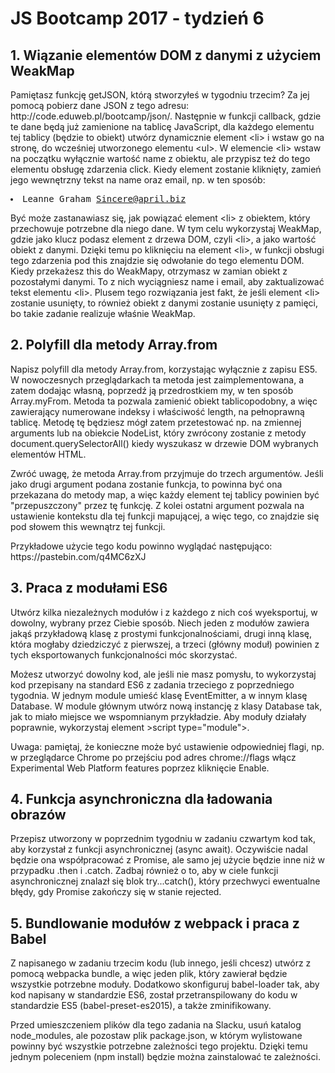 # JS Bootcamp 2017 - tydzień 6



<h2>1. Wiązanie elementów DOM z danymi z użyciem WeakMap</h2>

<p>Pamiętasz funkcję getJSON, którą stworzyłeś w tygodniu trzecim? Za jej pomocą pobierz dane JSON z tego adresu: http://code.eduweb.pl/bootcamp/json/. Następnie w funkcji callback, gdzie te dane będą już zamienione na tablicę JavaScript, dla każdego elementu
    tej tablicy (będzie to obiekt) utwórz dynamicznie element &lt;li&gt; i wstaw go na stronę, do wcześniej utworzonego elementu &lt;ul&gt;. W elemencie &lt;li&gt; wstaw na początku wyłącznie wartość name z obiektu, ale przypisz też do tego elementu obsługę
    zdarzenia click. Kiedy element zostanie kliknięty, zamień jego wewnętrzny tekst na name oraz email, np. w ten sposób:
</p>

<pre><li>Leanne Graham <a href="mailto:Sincere@april.biz">Sincere@april.biz</a></li></pre>


<p> Być może zastanawiasz się, jak powiązać element &lt;li&gt; z obiektem, który przechowuje potrzebne dla niego dane. W tym celu wykorzystaj WeakMap, gdzie jako klucz podasz element z drzewa DOM, czyli &lt;li&gt;, a jako wartość obiekt z danymi. Dzięki temu
    po kliknięciu na element &lt;li&gt;, w funkcji obsługi tego zdarzenia pod this znajdzie się odwołanie do tego elementu DOM. Kiedy przekażesz this do WeakMapy, otrzymasz w zamian obiekt z pozostałymi danymi. To z nich wyciągniesz name i email, aby
    zaktualizować tekst elementu &lt;li&gt;. Plusem tego rozwiązania jest fakt, że jeśli element &lt;li&gt; zostanie usunięty, to również obiekt z danymi zostanie usunięty z pamięci, bo takie zadanie realizuje właśnie WeakMap.</p>

<h2>2. Polyfill dla metody Array.from</h2>

<p>Napisz polyfill dla metody Array.from, korzystając wyłącznie z zapisu ES5. W nowoczesnych przeglądarkach ta metoda jest zaimplementowana, a zatem dodając własną, poprzedź ją przedrostkiem my, w ten sposób Array.myFrom. Metoda ta pozwala zamienić obiekt
    tablicopodobny, a więc zawierający numerowane indeksy i właściwość length, na pełnoprawną tablicę. Metodę tę będziesz mógł zatem przetestować np. na zmiennej arguments lub na obiekcie NodeList, który zwrócony zostanie z metody document.querySelectorAll()
    kiedy wyszukasz w drzewie DOM wybranych elementów HTML.</p>

<p>Zwróć uwagę, że metoda Array.from przyjmuje do trzech argumentów. Jeśli jako drugi argument podana zostanie funkcja, to powinna być ona przekazana do metody map, a więc każdy element tej tablicy powinien być "przepuszczony" przez tę funkcję. Z kolei ostatni
    argument pozwala na ustawienie kontekstu dla tej funkcji mapującej, a więc tego, co znajdzie się pod słowem this wewnątrz tej funkcji.</p>
<p>
    Przykładowe użycie tego kodu powinno wyglądać następująco: https://pastebin.com/q4MC6zXJ
</p>

<h2>3. Praca z modułami ES6</h2>

<p> Utwórz kilka niezależnych modułów i z każdego z nich coś wyeksportuj, w dowolny, wybrany przez Ciebie sposób. Niech jeden z modułów zawiera jakąś przykładową klasę z prostymi funkcjonalnościami, drugi inną klasę, która mogłaby dziedziczyć z pierwszej, a trzeci (główny moduł) powinien z tych eksportowanych funkcjonalności móc skorzystać.</p>


<p>
Możesz utworzyć dowolny kod, ale jeśli nie masz pomysłu, to wykorzystaj kod przepisany na standard ES6 z zadania trzeciego z poprzedniego tygodnia. W jednym module umieść klasę EventEmitter, a w innym klasę Database. W module głównym utwórz nową instancję z klasy Database tak, jak to miało miejsce we wspomnianym przykładzie. Aby moduły działały poprawnie, wykorzystaj element &gt;script type="module"&gt;.
</p>


<p>
    Uwaga: pamiętaj, że konieczne może być ustawienie odpowiedniej flagi, np. w przeglądarce Chrome po przejściu pod adres chrome://flags włącz Experimental Web Platform features poprzez kliknięcie Enable.
</p>


<h2>4. Funkcja asynchroniczna dla ładowania obrazów</h2>

<p>Przepisz utworzony w poprzednim tygodniu w zadaniu czwartym kod tak, aby korzystał z
funkcji asynchronicznej (async await). Oczywiście nadal będzie ona współpracować z
Promise, ale samo jej użycie będzie inne niż w przypadku .then i .catch. Zadbaj również
o to, aby w ciele funkcji asynchronicznej znalazł się blok try...catch(), który przechwyci
ewentualne błędy, gdy Promise zakończy się w stanie rejected.
</p>



<h2>5. Bundlowanie modułów z webpack i praca z Babel</h2>

<p>Z napisanego w zadaniu trzecim kodu (lub innego, jeśli chcesz) utwórz z pomocą
webpacka bundle, a więc jeden plik, który zawierał będzie wszystkie potrzebne moduły.
Dodatkowo skonfiguruj babel-loader tak, aby kod napisany w standardzie ES6, został
przetranspilowany do kodu w standardzie ES5 (babel-preset-es2015), a także
zminifikowany.</p>
<p>Przed umieszczeniem plików dla tego zadania na Slacku, usuń katalog node_modules, ale
pozostaw plik package.json, w którym wylistowane powinny być wszystkie potrzebne
zależności tego projektu. Dzięki temu jednym poleceniem (npm install) będzie można
zainstalować te zależności.</p>
